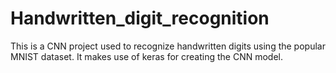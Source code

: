 # Handwritten_digit_recognition

This is a CNN project used to recognize handwritten digits using the popular MNIST dataset. 
It makes use of keras for creating the CNN model.

